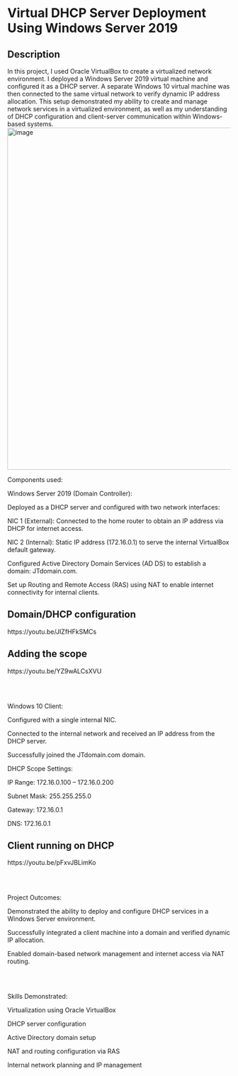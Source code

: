 # <h1>Virtual DHCP Server Deployment Using Windows Server 2019</h1>

<h2>Description</h2>

<p>In this project, I used Oracle VirtualBox to create a virtualized network environment. I deployed a Windows Server 2019 virtual machine and configured it as a DHCP server. A separate Windows 10 virtual machine was then connected to the same virtual network to verify dynamic IP address allocation. This setup demonstrated my ability to create and manage network services in a virtualized environment, as well as my understanding of DHCP configuration and client-server communication within Windows-based systems.</p2>

<img width="829" height="772" alt="image" src="https://github.com/user-attachments/assets/824f3e3f-402e-4f0e-a3e2-8a5fa1d579c5" />



Components used:

Windows Server 2019 (Domain Controller):

Deployed as a DHCP server and configured with two network interfaces:

NIC 1 (External): Connected to the home router to obtain an IP address via DHCP for internet access.

NIC 2 (Internal): Static IP address (172.16.0.1) to serve the internal VirtualBox default gateway.

Configured Active Directory Domain Services (AD DS) to establish a domain: JTdomain.com.

Set up Routing and Remote Access (RAS) using NAT to enable internet connectivity for internal clients.

<h2>Domain/DHCP configuration</h2>
<p>https://youtu.be/JIZfHFkSMCs</p>

<h2>Adding the scope</h2>
<p>https://youtu.be/YZ9wALCsXVU</p>






<br>



</br>





Windows 10 Client:

Configured with a single internal NIC.

Connected to the internal network and received an IP address from the DHCP server.

Successfully joined the JTdomain.com domain.

DHCP Scope Settings:

IP Range: 172.16.0.100 – 172.16.0.200

Subnet Mask: 255.255.255.0

Gateway: 172.16.0.1

DNS: 172.16.0.1

<h2>Client running on DHCP</h2>
<p>https://youtu.be/pFxvJBLimKo</p>





<br>


</br>

Project Outcomes:

Demonstrated the ability to deploy and configure DHCP services in a Windows Server environment.

Successfully integrated a client machine into a domain and verified dynamic IP allocation.

Enabled domain-based network management and internet access via NAT routing.



<br>


</br>

Skills Demonstrated:

Virtualization using Oracle VirtualBox

DHCP server configuration

Active Directory domain setup

NAT and routing configuration via RAS

Internal network planning and IP management






